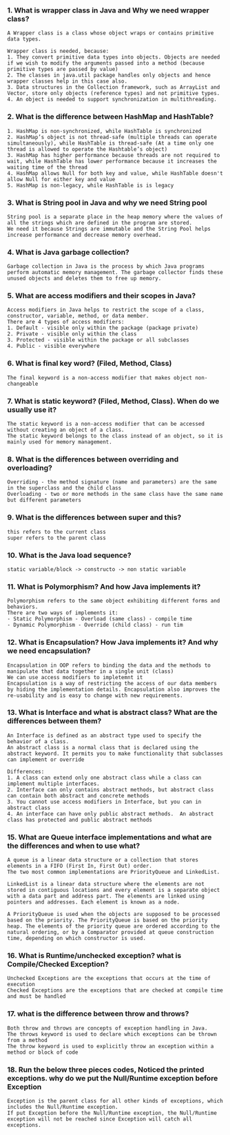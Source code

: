 ### 1. What is wrapper class in Java and Why we need wrapper class?
```
A Wrapper class is a class whose object wraps or contains primitive data types. 

Wrapper class is needed, because:
1. They convert primitive data types into objects. Objects are needed if we wish to modify the arguments passed into a method (because primitive types are passed by value)
2. The classes in java.util package handles only objects and hence wrapper classes help in this case also.
3. Data structures in the Collection framework, such as ArrayList and Vector, store only objects (reference types) and not primitive types.
4. An object is needed to support synchronization in multithreading.
```

### 2. What is the difference between HashMap and HashTable?
```
1. HashMap is non-synchronized, while HashTable is synchronized
2. HashMap’s object is not thread-safe (multiple threads can operate simultaneously), while HashTable is thread-safe (At a time only one thread is allowed to operate the Hashtable’s object)
3. HashMap has higher performance because threads are not required to wait, while HashTable has lower performance because it increases the waiting time of the thread
4. HashMap allows Null for both key and value, while HashTable doesn't allow Null for either key and value
5. HashMap is non-legacy, while HashTable is is legacy
```

### 3. What is String pool in Java and why we need String pool
```
String pool is a separate place in the heap memory where the values of all the strings which are defined in the program are stored.
We need it because Strings are immutable and the String Pool helps increase performance and decrease memory overhead.
```

### 4. What is Java garbage collection?
```
Garbage collection in Java is the process by which Java programs perform automatic memory management. The garbage collector finds these unused objects and deletes them to free up memory.
```

### 5. What are access modifiers and their scopes in Java?
```
Access modifiers in Java helps to restrict the scope of a class, constructor, variable, method, or data member. 
There are 4 types of access modifiers:
1. Default - visible only within the package (package private)
2. Private - visible only within the class
3. Protected - visible within the package or all subclasses
4. Public - visible everywhere
```

### 6. What is final key word? (Filed, Method, Class)
```
The final keyword is a non-access modifier that makes object non-changeable
```

### 7. What is static keyword? (Filed, Method, Class). When do we usually use it?
```
The static keyword is a non-access modifier that can be accessed without creating an object of a class.
The static keyword belongs to the class instead of an object, so it is mainly used for memory management. 
```

### 8. What is the differences between overriding and overloading? 
```
Overriding - the method signature (name and parameters) are the same in the superclass and the child class
Overloading - two or more methods in the same class have the same name but different parameters
```

### 9. What is the differences between super and this?
```
this refers to the current class
super refers to the parent class
```

### 10. What is the Java load sequence?
```
static variable/block -> constructo -> non static variable
```

### 11. What is Polymorphism? And how Java implements it?
```
Polymorphism refers to the same object exhibiting different forms and behaviors. 
There are two ways of implements it:
- Static Polymorphism - Overload (same class) - compile time
- Dynamic Polymorphism - Override (child class) - run tim
```

### 12. What is Encapsulation? How Java implements it? And why we need encapsulation?
```
Encapsulation in OOP refers to binding the data and the methods to manipulate that data together in a single unit (class)
We can use access modifiers to impletemnt it
Encapsulation is a way of restricting the access of our data members by hiding the implementation details. Encapsulation also improves the re-usability and is easy to change with new requirements.
```

### 13. What is Interface and what is abstract class? What are the differences between them?
```
An Interface is defined as an abstract type used to specify the behavior of a class. 
An abstract class is a normal class that is declared using the abstract keyword. It permits you to make functionality that subclasses can implement or override

Differences:
1. A class can extend only one abstract class while a class can implement multiple interfaces.
2. Interface can only contains abstract methods, but abstract class can contain both abstract and concrete methods
3. You cannot use access modifiers in Interface, but you can in abstract class
4. An interface can have only public abstract methods.	An abstract class has protected and public abstract methods
```

### 15. What are Queue interface implementations and what are the differences and when to use what?
```
A queue is a linear data structure or a collection that stores elements in a FIFO (First In, First Out) order. 
The two most common implementations are PriorityQueue and LinkedList.

LinkedList is a linear data structure where the elements are not stored in contiguous locations and every element is a separate object with a data part and address part. The elements are linked using pointers and addresses. Each element is known as a node. 

A PriorityQueue is used when the objects are supposed to be processed based on the priority. The PriorityQueue is based on the priority heap. The elements of the priority queue are ordered according to the natural ordering, or by a Comparator provided at queue construction time, depending on which constructor is used.  
```

### 16. What is Runtime/unchecked exception? what is Compile/Checked Exception?
```
Unchecked Exceptions are the exceptions that occurs at the time of execution
Checked Exceptions are the exceptions that are checked at compile time and must be handled
```

### 17. what is the difference between throw and throws?
```
Both throw and throws are concepts of exception handling in Java. 
The throws keyword is used to declare which exceptions can be thrown from a method
The throw keyword is used to explicitly throw an exception within a method or block of code
```

### 18. Run the below three pieces codes, Noticed the printed exceptions. why do we put the Null/Runtime exception before Exception
```
Exception is the parent class for all other kinds of exceptions, which includes the Null/Runtime exception.
If put Exception before the Null/Runtime exception, the Null/Runtime exception will not be reached since Exception will catch all exceptions.
```

